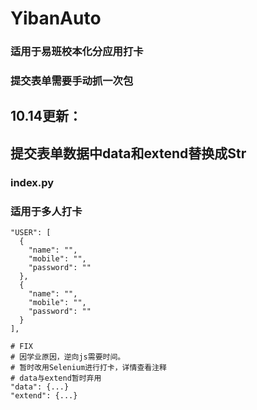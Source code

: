 # YibanAuto
### 适用于易班校本化分应用打卡
### 提交表单需要手动抓一次包

## 10.14更新：
## 提交表单数据中data和extend替换成Str

### index.py
### 适用于多人打卡
```
"USER": [
  {
    "name": "",
    "mobile": "",
    "password": ""
  },
  {
    "name": "",
    "mobile": "",
    "password": ""
  }
],

# FIX 
# 因学业原因，逆向js需要时间。
# 暂时改用Selenium进行打卡，详情查看注释
# data与extend暂时弃用
"data": {...}
"extend": {...}
```

